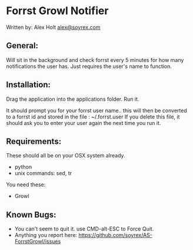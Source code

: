 Forrst Growl Notifier
=====================
Written by: Alex Holt <alex@soyrex.com>

General:
--------
Will sit in the background and check forrst every 5 minutes for
how many notifications the user has. Just requires the user's 
name to function.

Installation: 
-------------
Drag the application into the applications folder.
Run it.

It should prompt you for your forrst user name.. this will then be
converted to a forrst id and stored in the file : ~/.forrst.user
If you delete this file, it should ask you to enter your user again
the next time you run it.

Requirements:
-------------
These should all be on your OSX system already.
- python
- unix commands: sed, tr

You need these:
- Growl

Known Bugs:
-----------
- You can't seem to quit it. use CMD-alt-ESC to Force Quit.
- Anything you report here: https://github.com/soyrex/AS-ForrstGrowl/issues
